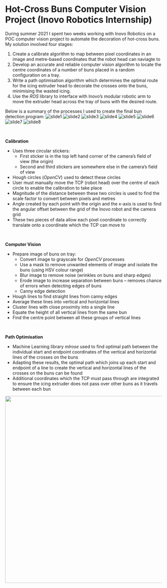 # Hot-Cross Buns Computer Vision Project (Inovo Robotics Internship)
During summer 2021 I spent two weeks working with Inovo Robotics on a POC computer vision project to automate the decoration of hot-cross buns. 
My solution involved four stages:

1. Create a calibrate algorithm to map between pixel coordinates in an image and metre-based coordinates that the robot head can naviagte to
2. Develop an accurate and reliable computer vision algorithm to locate the centre coordinates of a number of buns placed in a random configuration on a tray. 
3. Write a path optimisation algorithm which determines the optimal route for the icing extruder head to decorate the crosses onto the buns, minimising the wasted icing. 
4. Use the _ROS_ library to interface with Inovo’s modular robotic arm to move the extruder head across the tray of buns with the desired route.

Below is a summary of the processes I used to create the final bun detection program:
![slide1](https://github.com/user-attachments/assets/f640e2be-6605-4531-801e-00ef45bb9b1a)
![slide2](https://github.com/user-attachments/assets/780204d2-1153-49bd-b611-425c1ca7b837)
![slide3](https://github.com/user-attachments/assets/24d1d57d-2e24-46ee-8ee9-09c935cfb25f)
![slide4](https://github.com/user-attachments/assets/247b9184-e7ba-47ec-b45b-9ec0cb04b81d)
![slide5](https://github.com/user-attachments/assets/89e837d4-eef4-46e0-9349-7327ee4e4244)
![slide6](https://github.com/user-attachments/assets/2e72b3df-4f36-4676-b5f4-2265d5f97fa2)
![slide7](https://github.com/user-attachments/assets/e90a9318-5a1c-4739-ba8b-4071142c0d34)
![slide8](https://github.com/user-attachments/assets/ed2da222-215d-4845-b32e-ba1794dd2f54)



</br>

**Calibration**
- Uses three circular stickers:
  - First sticker is in the top left hand corner of the camera’s field of view (the origin)
  - Second and third stickers are somewhere else in the camera’s field of view
- Hough circles (_OpenCV_) used to detect these circles
- User must manually move the TCP (robot head) over the centre of each circle to enable the calibration to take place
- Magnitude of the distance between these two circles is used to find the scale factor to convert between pixels and metres
- Angle created by each point with the origin and the x-axis is used to find the angular offset between the grid of the Inovo robot and the camera grid
- These two pieces of data allow each pixel coordinate to correctly translate onto a coordinate which the TCP can move to

</br>

**Computer Vision**
- Prepare image of buns on tray:
  - Convert image to grayscale for _OpenCV_ processes 
  - Use a mask to remove unwanted elements of image and isolate the buns (using HSV colour range)
  - Blur image to remove noise (wrinkles on buns and sharp edges)
  - Erode image to increase separation between buns – removes chance of errors when detecting edges of buns
  - Canny edge detection 
- Hough lines to find straight lines from canny edges
- Average these lines into vertical and horizontal lines
- Cluster lines with close proximity into a single line
- Equate the height of all vertical lines from the same bun
- Find the centre point between all these groups of vertical lines

 </br>
 
**Path Optimisation**

- Machine Learning library _mlrose_ used to find optimal path between the individual start and endpoint coordinates of the vertical and horizontal lines of the crosses on the buns
- Adapting these results, the optimal path which joins up each start and endpoint of a line to create the vertical and horizontal lines of the crosses on the buns can be found
- Additional coordinates which the TCP must pass through are integrated to ensure the icing extruder does not pass over other buns as it travels between each bun

<img src="https://user-images.githubusercontent.com/67097862/162095779-f7745a7e-28e5-4bd6-ae0e-6684df174a03.png" align = "center" width="600">

